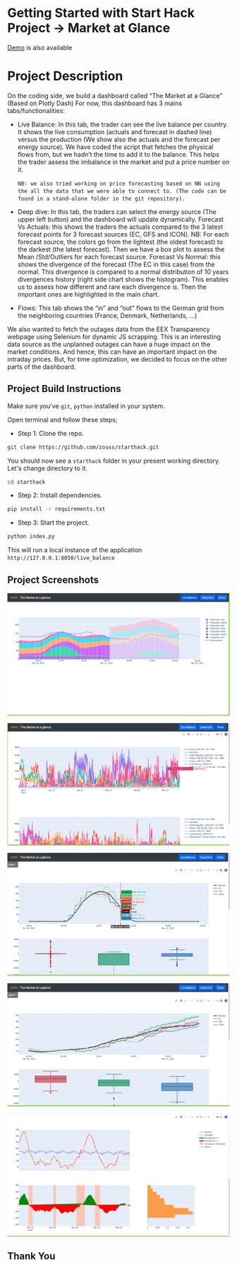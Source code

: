 # Getting Started with Start Hack Project -> Market at Glance

[Demo]() is also available

# Project Description

On the coding side, we build a dashboard called “The Market at a Glance” (Based on Plotly Dash)
For now, this dashboard has 3 mains tabs/functionalities:

- Live Balance: In this tab, the trader can see the live balance per country. It shows the live consumption (actuals and forecast in dashed line) versus the production (We show also the actuals and the forecast per energy source). We have coded the script that fetches the physical flows from, but we hadn’t the time to add it to the balance. This helps the trader assess the imbalance in the market and put a price number on it.

  `NB: we also tried working on price forecasting based on NN using the all the data that we were able to connect to. (The code can be found in a stand-alone folder in the git repository).`

- Deep dive: In this tab, the traders can select the energy source (The upper left button) and the dashboard will update dynamically. Forecast Vs Actuals: this shows the traders the actuals compared to the 3 latest forecast points for 3 forecast sources (EC, GFS and ICON). NB: For each forecast source, the colors go from the lightest (the oldest forecast) to the darkest (the latest forecast). Then we have a box plot to assess the Mean /Std/Outliers for each forecast source. Forecast Vs Normal: this shows the divergence of the forecast (The EC in this case) from the normal. This divergence is compared to a normal distribution of 10 years divergences history (right side chart shows the histogram). This enables us to assess how different and rare each divergence is. Then the important ones are highlighted in the main chart.

- Flows: This tab shows the “in” and “out” flows to the German grid from the neighboring countries (France, Denmark, Netherlands, …)

We also wanted to fetch the outages data from the EEX Transparency webpage using Selenium for dynamic JS scrapping. This is an interesting data source as the unplanned outages can have a huge impact on the market conditions. And hence, this can have an important impact on the intraday prices. But, for time optimization, we decided to focus on the other parts of the dashboard.

## Project Build Instructions

Make sure you've `git`, `python` installed in your system.

Open terminal and follow these steps;

- Step 1: Clone the repo.

```bash
git clone https://github.com/zouss/starthack.git
```

You should now see a `starthack` folder in your present working directory. Let's change directory to it.

```bash
cd starthack
```

- Step 2: Install dependencies.

```bash
pip install -r requirements.txt
```

- Step 3: Start the project.

```bash
python index.py
```

This will run a local instance of the application `http://127.0.0.1:8050/live_balance`

## Project Screenshots

![Img 1](https://github.com/zouss/starthack/blob/main/screenshots/Screenshot_1.png)

![Img 2](https://github.com/zouss/starthack/blob/main/screenshots/Screenshot_2.png)

![Img 3](https://github.com/zouss/starthack/blob/main/screenshots/Screenshot_3.png)

![Img 4](https://github.com/zouss/starthack/blob/main/screenshots/Screenshot_4.png)

![Img 5](https://github.com/zouss/starthack/blob/main/screenshots/Screenshot_5.png)

## Thank You
